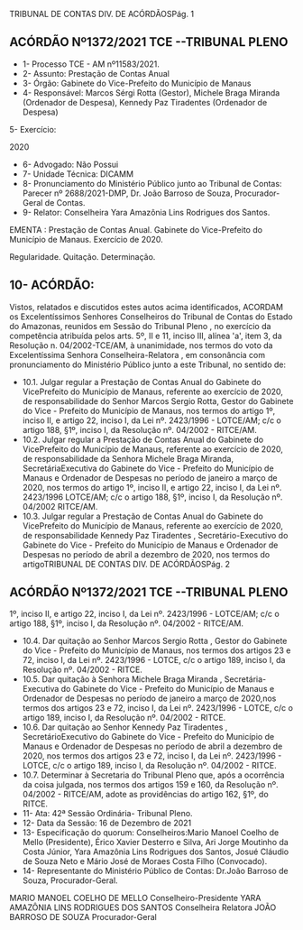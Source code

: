 TRIBUNAL DE CONTAS DIV. DE ACÓRDÃOSPág. 1

## ACÓRDÃO Nº1372/2021  TCE --TRIBUNAL PLENO

- 1- Processo TCE - AM nº11583/2021.
- 2- Assunto: Prestação de Contas Anual
- 3- Órgão: Gabinete do Vice-Prefeito do Município de Manaus
- 4- Responsável: Marcos  Sérgi  Rotta  (Gestor), Michele  Braga  Miranda  (Ordenador  de Despesa), Kennedy Paz Tiradentes (Ordenador de Despesa)

5- Exercício:

2020

- 6- Advogado: Não Possui
- 7- Unidade Técnica: DICAMM
- 8- Pronunciamento  do  Ministério  Público  junto  ao  Tribunal  de  Contas: Parecer  nº 2688/2021-DMP, Dr. João Barroso de Souza, Procurador-Geral de Contas.
- 9- Relator: Conselheira Yara Amazônia Lins Rodrigues dos Santos.

EMENTA : Prestação de Contas Anual. Gabinete do Vice-Prefeito do Município de Manaus. Exercício de 2020.

Regularidade. Quitação. Determinação.

## 10-  ACÓRDÃO:

Vistos, relatados e discutidos estes autos acima identificados, ACORDAM os Excelentíssimos Senhores Conselheiros do Tribunal de Contas do Estado do Amazonas, reunidos em Sessão do Tribunal Pleno , no exercício da competência atribuída pelos arts. 5º, II e 11, inciso III, alínea 'a', item 3, da Resolução n. 04/2002-TCE/AM, à unanimidade, nos termos do voto da Excelentíssima Senhora Conselheira-Relatora ,  em consonância com pronunciamento do Ministério Público junto a este Tribunal, no sentido de:

- 10.1. Julgar  regular a  Prestação  de  Contas  Anual  do  Gabinete  do  VicePrefeito  do  Município  de  Manaus,  referente  ao  exercício  de  2020,  de responsabilidade do Senhor Marcos Sergio Rotta, Gestor do Gabinete do  Vice  -  Prefeito  do  Município  de  Manaus, nos  termos  do  artigo  1º, inciso II, e artigo 22, inciso I, da Lei nº. 2423/1996 - LOTCE/AM; c/c o artigo 188, §1º, inciso I, da Resolução nº. 04/2002 - RITCE/AM.
- 10.2. Julgar  regular a  Prestação  de  Contas  Anual  do  Gabinete  do  VicePrefeito  do  Município  de  Manaus,  referente  ao  exercício  de  2020,  de responsabilidade da Senhora Michele  Braga  Miranda, SecretáriaExecutiva  do  Gabinete  do  Vice  -  Prefeito  do  Município  de  Manaus  e Ordenador de Despesas no período de janeiro a março de 2020, nos termos do artigo 1º, inciso II, e artigo 22, inciso I, da Lei nº. 2423/1996 LOTCE/AM; c/c o artigo 188, §1º, inciso I, da Resolução nº. 04/2002 RITCE/AM.
- 10.3. Julgar  regular a  Prestação  de  Contas  Anual  do  Gabinete  do  VicePrefeito  do  Município  de  Manaus,  referente  ao  exercício  de  2020,  de responsabilidade Kennedy  Paz  Tiradentes , Secretário-Executivo  do Gabinete do Vice - Prefeito do Município de Manaus e Ordenador de Despesas no período de abril a dezembro de 2020, nos termos do artigoTRIBUNAL DE CONTAS DIV. DE ACÓRDÃOSPág. 2

## ACÓRDÃO Nº1372/2021  TCE --TRIBUNAL PLENO

1º, inciso II, e artigo 22, inciso I, da Lei nº. 2423/1996 - LOTCE/AM; c/c o artigo 188, §1º, inciso I, da Resolução nº. 04/2002 - RITCE/AM.

- 10.4. Dar quitação ao Senhor Marcos Sergio Rotta , Gestor do Gabinete do Vice - Prefeito do Município de Manaus, nos termos dos artigos 23 e 72, inciso  I,  da  Lei  nº.  2423/1996  -  LOTCE,  c/c  o  artigo  189,  inciso  I,  da Resolução nº. 04/2002 - RITCE.
- 10.5. Dar quitação à Senhora Michele Braga Miranda , Secretária-Executiva do Gabinete do Vice - Prefeito do Município de Manaus e Ordenador de Despesas no período de janeiro a março de 2020,nos termos dos artigos 23 e 72, inciso I, da Lei nº. 2423/1996 - LOTCE, c/c o artigo 189, inciso I, da Resolução nº. 04/2002 - RITCE.
- 10.6. Dar quitação ao Senhor Kennedy Paz Tiradentes , SecretárioExecutivo  do  Gabinete  do  Vice  -  Prefeito  do  Município  de  Manaus  e Ordenador de Despesas no período de abril a dezembro de 2020, nos termos dos artigos 23 e 72, inciso I, da Lei nº. 2423/1996 - LOTCE, c/c o artigo 189, inciso I, da Resolução nº. 04/2002 - RITCE.
- 10.7. Determinar à  Secretaria do Tribunal Pleno que, após a ocorrência da coisa  julgada,  nos  termos  dos  artigos  159  e  160,  da  Resolução  nº. 04/2002  -  RITCE/AM,  adote  as  providências  do  artigo  162, §1º, do RITCE.
- 11-  Ata: 42ª Sessão Ordinária- Tribunal Pleno.
- 12-  Data da Sessão: 16 de Dezembro de 2021
- 13-  Especificação do quorum: Conselheiros:Mario Manoel Coelho de Mello (Presidente), Érico Xavier Desterro e Silva, Ari Jorge Moutinho da Costa Júnior, Yara Amazônia Lins Rodrigues dos Santos, Josué Cláudio de Souza Neto e Mário José de Moraes Costa Filho (Convocado).
- 14-  Representante  do  Ministério  Público  de  Contas: Dr.João  Barroso  de  Souza, Procurador-Geral.

MARIO MANOEL COELHO DE MELLO Conselheiro-Presidente YARA AMAZÔNIA LINS RODRIGUES DOS SANTOS Conselheira Relatora JOÃO BARROSO DE SOUZA Procurador-Geral